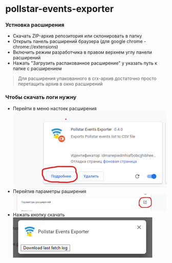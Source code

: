 # pollstar-events-exporter

### Устновка расширения

- Скачать ZIP-архив репозитория или склонировать в папку
- Открыть панель расширений браузера (для google chrome - chrome://extensions)
- Включить режим разработчика в правом верхнем углу панели расширений
- Нажать "Загрузить распакованное расширение" у указать путь к папке с расширением

> Для расширения упакованного в crx-архив достаточно просто перетащить архив в окно расширений

### Чтобы скачать логи нужну

- Перейти в меню настоек расширения
  ![Меню настроек расширения](https://raw.githubusercontent.com/anthonyzhogolev/pollstar-events-exporter/master/readme-1.png)
- Перейтив параметры раширения
  ![Параметры расширения](https://raw.githubusercontent.com/anthonyzhogolev/pollstar-events-exporter/master/readme-2.png)
- Нажать кнопку скачать
  ![Параметры расширения](https://raw.githubusercontent.com/anthonyzhogolev/pollstar-events-exporter/master/readme-3.png)
